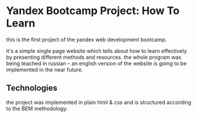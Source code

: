 # Yandex Bootcamp Project: How To Learn

this is the first project of the yandex web development bootcamp. 

it's a simple single page website which tells about how to learn effectively by presenting different methods and resources. the whole program was being teached in russian – an english version of the website is going to be implemented in the near future.

## Technologies

the project was implemented in plain html & css and is structured according to the BEM methodology.
